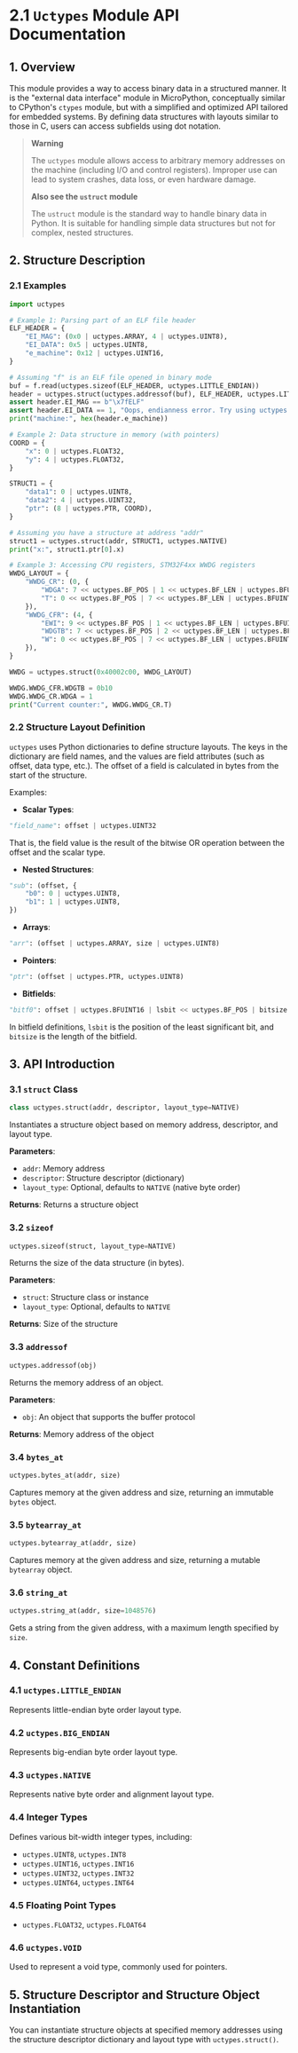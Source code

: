 # 2.1 `Uctypes` Module API Documentation

## 1. Overview

This module provides a way to access binary data in a structured manner. It is the "external data interface" module in MicroPython, conceptually similar to CPython's `ctypes` module, but with a simplified and optimized API tailored for embedded systems. By defining data structures with layouts similar to those in C, users can access subfields using dot notation.

> **Warning**
>
> The `uctypes` module allows access to arbitrary memory addresses on the machine (including I/O and control registers). Improper use can lead to system crashes, data loss, or even hardware damage.
>
> **Also see the `ustruct` module**
>
> The `ustruct` module is the standard way to handle binary data in Python. It is suitable for handling simple data structures but not for complex, nested structures.

## 2. Structure Description

### 2.1 Examples

```python
import uctypes

# Example 1: Parsing part of an ELF file header
ELF_HEADER = {
    "EI_MAG": (0x0 | uctypes.ARRAY, 4 | uctypes.UINT8),
    "EI_DATA": 0x5 | uctypes.UINT8,
    "e_machine": 0x12 | uctypes.UINT16,
}

# Assuming "f" is an ELF file opened in binary mode
buf = f.read(uctypes.sizeof(ELF_HEADER, uctypes.LITTLE_ENDIAN))
header = uctypes.struct(uctypes.addressof(buf), ELF_HEADER, uctypes.LITTLE_ENDIAN)
assert header.EI_MAG == b"\x7fELF"
assert header.EI_DATA == 1, "Oops, endianness error. Try using uctypes.BIG_ENDIAN."
print("machine:", hex(header.e_machine))

# Example 2: Data structure in memory (with pointers)
COORD = {
    "x": 0 | uctypes.FLOAT32,
    "y": 4 | uctypes.FLOAT32,
}

STRUCT1 = {
    "data1": 0 | uctypes.UINT8,
    "data2": 4 | uctypes.UINT32,
    "ptr": (8 | uctypes.PTR, COORD),
}

# Assuming you have a structure at address "addr"
struct1 = uctypes.struct(addr, STRUCT1, uctypes.NATIVE)
print("x:", struct1.ptr[0].x)

# Example 3: Accessing CPU registers, STM32F4xx WWDG registers
WWDG_LAYOUT = {
    "WWDG_CR": (0, {
        "WDGA": 7 << uctypes.BF_POS | 1 << uctypes.BF_LEN | uctypes.BFUINT32,
        "T": 0 << uctypes.BF_POS | 7 << uctypes.BF_LEN | uctypes.BFUINT32,
    }),
    "WWDG_CFR": (4, {
        "EWI": 9 << uctypes.BF_POS | 1 << uctypes.BF_LEN | uctypes.BFUINT32,
        "WDGTB": 7 << uctypes.BF_POS | 2 << uctypes.BF_LEN | uctypes.BFUINT32,
        "W": 0 << uctypes.BF_POS | 7 << uctypes.BF_LEN | uctypes.BFUINT32,
    }),
}

WWDG = uctypes.struct(0x40002c00, WWDG_LAYOUT)

WWDG.WWDG_CFR.WDGTB = 0b10
WWDG.WWDG_CR.WDGA = 1
print("Current counter:", WWDG.WWDG_CR.T)
```

### 2.2 Structure Layout Definition

`uctypes` uses Python dictionaries to define structure layouts. The keys in the dictionary are field names, and the values are field attributes (such as offset, data type, etc.). The offset of a field is calculated in bytes from the start of the structure.

Examples:

- **Scalar Types**:

```python
"field_name": offset | uctypes.UINT32
```

That is, the field value is the result of the bitwise OR operation between the offset and the scalar type.

- **Nested Structures**:

```python
"sub": (offset, {
    "b0": 0 | uctypes.UINT8,
    "b1": 1 | uctypes.UINT8,
})
```

- **Arrays**:

```python
"arr": (offset | uctypes.ARRAY, size | uctypes.UINT8)
```

- **Pointers**:

```python
"ptr": (offset | uctypes.PTR, uctypes.UINT8)
```

- **Bitfields**:

```python
"bitf0": offset | uctypes.BFUINT16 | lsbit << uctypes.BF_POS | bitsize << uctypes.BF_LEN
```

In bitfield definitions, `lsbit` is the position of the least significant bit, and `bitsize` is the length of the bitfield.

## 3. API Introduction

### 3.1 `struct` Class

```python
class uctypes.struct(addr, descriptor, layout_type=NATIVE)
```

Instantiates a structure object based on memory address, descriptor, and layout type.

**Parameters**:

- `addr`: Memory address
- `descriptor`: Structure descriptor (dictionary)
- `layout_type`: Optional, defaults to `NATIVE` (native byte order)

**Returns**: Returns a structure object

### 3.2 `sizeof`

```python
uctypes.sizeof(struct, layout_type=NATIVE)
```

Returns the size of the data structure (in bytes).

**Parameters**:

- `struct`: Structure class or instance
- `layout_type`: Optional, defaults to `NATIVE`

**Returns**: Size of the structure

### 3.3 `addressof`

```python
uctypes.addressof(obj)
```

Returns the memory address of an object.

**Parameters**:

- `obj`: An object that supports the buffer protocol

**Returns**: Memory address of the object

### 3.4 `bytes_at`

```python
uctypes.bytes_at(addr, size)
```

Captures memory at the given address and size, returning an immutable `bytes` object.

### 3.5 `bytearray_at`

```python
uctypes.bytearray_at(addr, size)
```

Captures memory at the given address and size, returning a mutable `bytearray` object.

### 3.6 `string_at`

```python
uctypes.string_at(addr, size=1048576)
```

Gets a string from the given address, with a maximum length specified by `size`.

## 4. Constant Definitions

### 4.1 `uctypes.LITTLE_ENDIAN`

Represents little-endian byte order layout type.

### 4.2 `uctypes.BIG_ENDIAN`

Represents big-endian byte order layout type.

### 4.3 `uctypes.NATIVE`

Represents native byte order and alignment layout type.

### 4.4 Integer Types

Defines various bit-width integer types, including:

- `uctypes.UINT8`, `uctypes.INT8`
- `uctypes.UINT16`, `uctypes.INT16`
- `uctypes.UINT32`, `uctypes.INT32`
- `uctypes.UINT64`, `uctypes.INT64`

### 4.5 Floating Point Types

- `uctypes.FLOAT32`, `uctypes.FLOAT64`

### 4.6 `uctypes.VOID`

Used to represent a void type, commonly used for pointers.

## 5. Structure Descriptor and Structure Object Instantiation

You can instantiate structure objects at specified memory addresses using the structure descriptor dictionary and layout type with `uctypes.struct()`.
